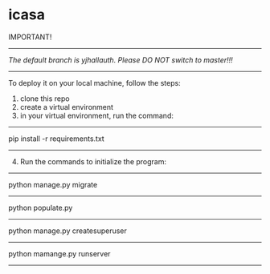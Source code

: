# icasa
IMPORTANT!

*********************************************************************
*The default branch is yjhallauth. Please DO NOT switch to master!!!*
*********************************************************************

To deploy it on your local machine, follow the steps:

1. clone this repo
2. create a virtual environment
3. in your virtual environment, run the command:
****************************************************************
pip install -r requirements.txt
****************************************************************
4. Run the commands to initialize the program:
****************************************************************
python manage.py migrate
****************************************************************
python populate.py
****************************************************************
python manage.py createsuperuser
****************************************************************
python mamange.py runserver
****************************************************************
